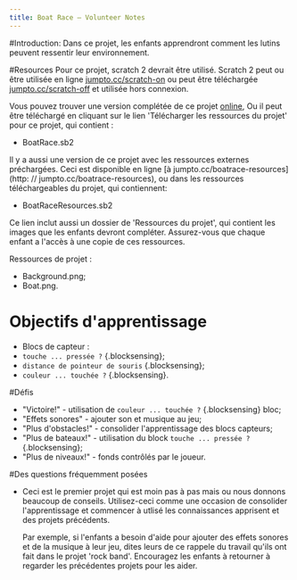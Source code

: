 ```yaml
---
title: Boat Race — Volunteer Notes
---
```


#Introduction:
Dans ce projet, les enfants apprendront comment les lutins peuvent ressentir leur environnement.

#Resources
Pour ce projet, scratch 2 devrait être utilisé. Scratch 2 peut ou être utilisée en ligne [jumpto.cc/scratch-on](http://jumpto.cc/scratch-on) ou peut être téléchargée [jumpto.cc/scratch-off](http://jumpto.cc/scratch-off) et utilisée hors connexion.

Vous pouvez trouver une version complétée de ce projet <a href="http://scratch.mit.edu/projects/63957956/#editor">online</a>, Ou il peut être téléchargé en cliquant sur le lien 'Télécharger les ressources du projet' pour ce projet, qui contient :

+ BoatRace.sb2

Il y a aussi une version de ce projet avec les ressources externes préchargées. Ceci est disponible en ligne [à jumpto.cc/boatrace-resources] (http: // jumpto.cc/boatrace-resources), ou dans les ressources téléchargeables du projet, qui contiennent:

+ BoatRaceResources.sb2

Ce lien inclut aussi un dossier de 'Ressources du projet', qui contient les images que les enfants devront compléter. Assurez-vous que chaque enfant a l'accès à une copie de ces ressources.

Ressources de projet :
+ Background.png;
+ Boat.png.

# Objectifs d'apprentissage
+ Blocs de capteur :
+ ` touche ... pressée ? ` {.blocksensing};
+ ` distance de pointeur de souris ` {.blocksensing};
+ ` couleur ... touchée ? ` {.blocksensing}.

#Défis
+ "Victoire!" - utilisation de ` couleur ... touchée ? ` {.blocksensing} bloc;
+ "Effets sonores" - ajouter son et musique au jeu;
+ "Plus d'obstacles!" - consolider l'apprentissage des blocs capteurs;
+ "Plus de bateaux!" - utilisation du block ` touche ... pressée ? ` {.blocksensing};
+ "Plus de niveaux!" - fonds contrôlés par le joueur.

#Des questions fréquemment posées
+ Ceci est le premier projet qui est moin pas à pas mais ou nous donnons beaucoup de conseils. Utilisez-ceci comme une occasion de consolider l'apprentissage et commencer à utlisé les connaissances apprisent et des projets précédents.

	Par exemple, si l'enfants a besoin d'aide pour ajouter des effets sonores et de la musique à leur jeu, dites leurs de ce rappele du travail qu'ils ont fait dans le projet 'rock band'. Encouragez les enfants à retourner à regarder les précédentes projets pour les aider.
